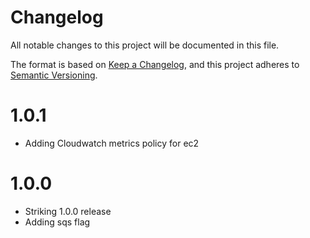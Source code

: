 # Changelog
All notable changes to this project will be documented in this file.

The format is based on [Keep a Changelog](https://keepachangelog.com/en/1.0.0/),
and this project adheres to [Semantic Versioning](https://semver.org/spec/v2.0.0.html).

# 1.0.1

* Adding Cloudwatch metrics policy for ec2

# 1.0.0

* Striking 1.0.0 release
* Adding sqs flag
